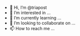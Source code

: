 - 👋 Hi, I’m @triapost
- 👀 I’m interested in ...
- 🌱 I’m currently learning ...
- 💞️ I’m looking to collaborate on ...
- 📫 How to reach me ...

<!---
triapost/triapost is a ✨ special ✨ repository because its `README.md` (this file) appears on your GitHub profile.
You can click the Preview link to take a look at your changes.
--->
